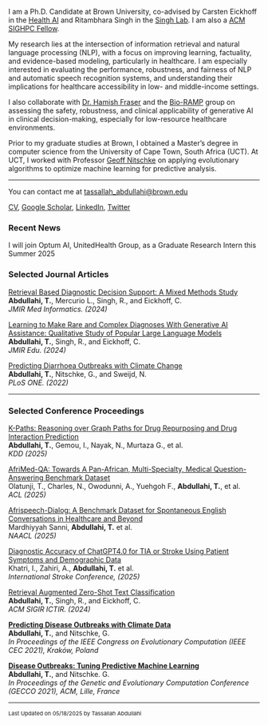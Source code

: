 
I am a Ph.D. Candidate at Brown University, co-advised by Carsten Eickhoff in the [Health AI](http://brown.edu/Research/AI/people/carsten.html) and Ritambhara Singh in the [Singh Lab](https://ritambharasingh.com/). I am also a [ACM SIGHPC Fellow](https://www.sighpc.org/for-your-career/fellowships/2022-fellowship-winners).

My research lies at the intersection of information retrieval and natural language processing (NLP), with a focus on improving learning, factuality, and evidence-based modeling, particularly in healthcare. I am especially interested in evaluating the performance, robustness, and fairness of NLP and automatic speech recognition systems, and understanding their implications for healthcare accessibility in low- and middle-income settings.

I also collaborate with [Dr. Hamish Fraser](https://bcbi.brown.edu/people/hamish-fraser-mbchb-msc-facmi-fiashi) and the [Bio-RAMP](https://bioramp.org/) group on assessing the safety, robustness, and clinical applicability of generative AI in clinical decision-making, especially for low-resource healthcare environments.

Prior to my graduate studies at Brown, I obtained a Master’s degree in computer science from the University of Cape Town, South Africa (UCT). At UCT, I worked with Professor [Geoff Nitschke](http://www.nitschke-lab.uct.ac.za/nitschke/people) on applying evolutionary algorithms to optimize machine learning for predictive analysis. 

---
You can contact me at tassallah_abdullahi@brown.edu
 
<a href="https://Tassabdul.github.io/pdf/Resume_Updated.pdf" target="_blank">CV</a>, [Google Scholar](https://scholar.google.com/citations?user=1NdMs_4AAAAJ&hl=en), [LinkedIn](https://www.linkedin.com/in/tassallah-amina-abdullahi-06a16ab9), [Twitter](https://twitter.com/amilah_dul)
<!-- Remove above link if you don't want to attibute -->


### Recent News
I will join Optum AI, UnitedHealth Group, as a Graduate Research Intern this Summer 2025

### Selected Journal Articles

[Retrieval Based Diagnostic Decision Support: A Mixed Methods Study](https://preprints.jmir.org/preprint/50209)\
**Abdullahi, T.**, Mercurio L., Singh, R., and Eickhoff, C. \
_JMIR Med Informatics. (2024)_

[Learning to Make Rare and Complex Diagnoses With Generative AI Assistance: Qualitative Study of Popular Large Language Models](https://mededu.jmir.org/2024/1/e51391)\
**Abdullahi, T.**, Singh, R., and Eickhoff, C. \
_JMIR Edu. (2024)_


[Predicting Diarrhoea Outbreaks with Climate Change](https://Tassabdul.github.io/pdf/2022-Predicting%20diarrhoea%20outbreaks%20with%20climate%20change.pdf)\
**Abdullahi, T.**, Nitschke, G., and Sweijd, N. \
_PLoS ONE. (2022)_

---
### Selected Conference Proceedings

[K-Paths: Reasoning over Graph Paths for Drug Repurposing and Drug Interaction Prediction](https://arxiv.org/abs/2502.13344)\
**Abdullahi, T.**, Gemou, I., Nayak, N., Murtaza G., et al.\
_KDD (2025)_

[AfriMed-QA: Towards A Pan-African, Multi-Specialty, Medical Question-Answering Benchmark Dataset](https://huggingface.co/datasets/intronhealth/afrimedqa_v2)\
Olatunji, T., Charles, N., Owodunni, A., Yuehgoh F., **Abdullahi, T.**, et al.\
_ACL (2025)_

[Afrispeech-Dialog: A Benchmark Dataset for Spontaneous English Conversations in Healthcare and Beyond](https://arxiv.org/abs/2502.03945)\
Mardhiyyah Sanni, **Abdullahi, T.** et al.\
_NAACL (2025)_

[Diagnostic Accuracy of ChatGPT4.0 for TIA or Stroke Using Patient Symptoms and Demographic Data](https://www.ahajournals.org/doi/abs/10.1161/str.56.suppl_1.66)\
Khatri, I., Zahiri, A., **Abdullahi, T.** et al. \
_International Stroke Conference, (2025)_

[Retrieval Augmented Zero-Shot Text Classification](https://openreview.net/pdf?id=Z7JgoQ7R9Y)\
**Abdullahi, T.**, Singh, R., and Eickhoff, C. \
_ACM SIGIR ICTIR. (2024)_

**[Predicting Disease Outbreaks with Climate Data](https://Tassabdul.github.io/pdf/2021-Predicting%20Disease%20Outbreaks%20with%20Climate%20Data.pdf)**\
**Abdullahi, T.**, and Nitschke, G.\
_In Proceedings of the IEEE Congress on Evolutionary Computation (IEEE CEC 2021), Kraków, Poland_ 

**[Disease Outbreaks: Tuning Predictive Machine Learning](https://Tassabdul.github.io/pdf/2021-Tuning%20Predictive%20Machine%20Learning.pdf)**\
**Abdullahi, T.**, and Nitschke. G.\
_In Proceedings of the Genetic and Evolutionary Computation Conference (GECCO 2021), ACM, Lille, France_

---

<p style="font-size:11px">Last Updated on 05/18/2025 by Tassallah Abdullahi</p>
<!-- Remove above link if you don't want to attibute -->
